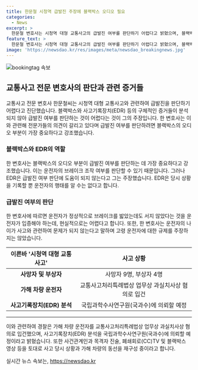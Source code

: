 ```yaml
---
title: 한문철 시청역 급발진 주장에 블랙박스 오디오 필요
categories:
  - News
excerpt: >
  한문철 변호사는 시청역 대형 교통사고의 급발진 여부를 판단하기 어렵다고 밝혔으며, 블랙박스의 오디오 부분이 판단에 중요하다고 강조했다. 또한 사고 전·후 운행 정보를 저장하는 사고기록장치(EDR)는 판단에 도움이 되지 않는다고 주장하고, 급발진을 인정하는 것이 현실적으로 어렵다고 설명했다. 가해 운전자에게 상당한 형량이 예상된다는 의견과 고령 운전자 규제 주장에 대해서는 부인하였다. A씨는 업무상과실치사상 혐의로 입건되었으며, 현장 조사 및 사고기록장치 분석을 진행중이다.
feature_text: >
  한문철 변호사는 시청역 대형 교통사고의 급발진 여부를 판단하기 어렵다고 밝혔으며, 블랙박스의 오디오 부분이 판단에 중요하다고 강조했다. 또한 사고 전·후 운행 정보를 저장하는 사고기록장치(EDR)는 판단에 도움이 되지 않는다고 주장하고, 급발진을 인정하는 것이 현실적으로 어렵다고 설명했다. 가해 운전자에게 상당한 형량이 예상된다는 의견과 고령 운전자 규제 주장에 대해서는 부인하였다. A씨는 업무상과실치사상 혐의로 입건되었으며, 현장 조사 및 사고기록장치 분석을 진행중이다.
image: 'https://newsdao.kr/res/images/meta/newsdao_breakingnews.jpg'
---
```


<p><img src="https://newsdao.kr/res/images/meta/newsdao_breakingnews.jpg" alt="bookingtag 속보" /></p>

<h2 data-ke-size="size26">교통사고 전문 변호사의 판단과 관련 증거들</h2>

<p data-ke-size="size16">교통사고 전문 변호사 한문철씨는 시청역 대형 교통사고와 관련하여 급발진을 판단하기 어렵다고 진단했습니다. 블랙박스와 사고기록장치(EDR) 등의 구체적인 증거들이 분석되지 않아 급발진 여부를 판단하는 것이 어렵다는 것이 그의 주장입니다. 한 변호사는 이와 관련해 전문가들의 의견이 갈리고 있다며 급발진 여부를 판단하려면 블랙박스의 오디오 부분이 가장 중요하다고 강조했습니다.</p>

<h3>블랙박스와 EDR의 역할</h3>

<p data-ke-size="size16">한 변호사는 블랙박스의 오디오 부분이 급발진 여부를 판단하는 데 가장 중요하다고 강조했습니다. 이는 운전자의 브레이크 조작 여부를 판단할 수 있기 때문입니다. 그러나 EDR은 급발진 여부 판단에 도움이 되지 않는다고 그는 주장했습니다. EDR은 당시 상황을 기록할 뿐 운전자의 행태를 알 수는 없다고 합니다.</p>

<h3>급발진 여부의 판단</h3>

<p data-ke-size="size16">한 변호사에 따르면 운전자가 정상적으로 브레이크를 밟았는데도 서지 않았다는 것을 운전자가 입증해야 하는데, 현실적으로는 어렵다고 합니다. 또한, 한 변호사는 운전자의 나이가 사고와 관련하여 문제가 되지 않는다고 말하며 고령 운전자에 대한 규제를 주장하지는 않았습니다.</p>

<table>
    <thead>
        <tr>
            <th style="text-align: center;">이른바 '시청역 대형 교통사고'</th>
            <th style="text-align: center;">사고 상황</th>
        </tr>
    </thead>
    <tbody>
        <tr>
            <td style="text-align: center;"><b>사망자 및 부상자</b></td>
            <td style="text-align: center;">사망자 9명, 부상자 4명</td>
        </tr>
        <tr>
            <td style="text-align: center;"><b>가해 차량 운전자</b></td>
            <td style="text-align: center;">교통사고처리특례법상 업무상 과실치사상 혐의로 입건</td>
        </tr>
        <tr>
            <td style="text-align: center;"><b>사고기록장치(EDR) 분석</b></td>
            <td style="text-align: center;">국립과학수사연구원(국과수)에 의뢰할 예정</td>
        </tr>
    </tbody>
</table>

<hr>

<p data-ke-size="size16">이와 관련하여 경찰은 가해 차량 운전자를 교통사고처리특례법상 업무상 과실치사상 혐의로 입건했으며, 사고기록장치(EDR) 분석을 국립과학수사연구원(국과수)에 의뢰할 예정이라고 밝혔습니다. 또한 사건관계인과 목격자 진술, 폐쇄회로(CC)TV 및 블랙박스 영상 등을 토대로 사고 당시 상황과 가해 차량의 동선을 재구성 중이라고 합니다.</p>
실시간 뉴스 속보는, <a href="https://newsdao.kr" rel="dofollow">https://newsdao.kr</a>



